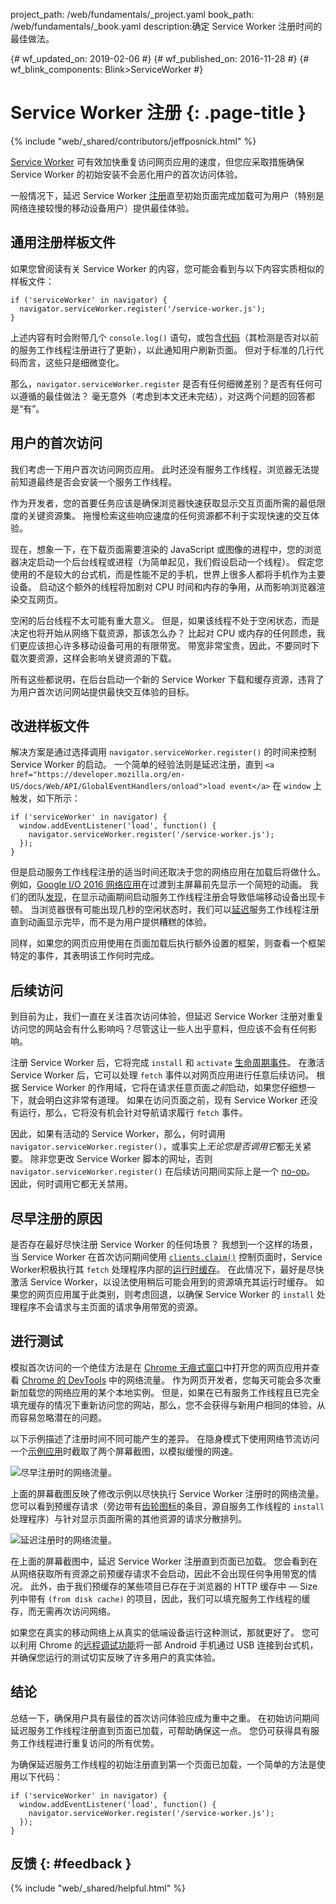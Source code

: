 project_path: /web/fundamentals/_project.yaml book_path: /web/fundamentals/_book.yaml description:确定 Service Worker 注册时间的最佳做法。

{# wf_updated_on: 2019-02-06 #} {# wf_published_on: 2016-11-28 #} {# wf_blink_components: Blink>ServiceWorker #}

# Service Worker 注册 {: .page-title }

{% include "web/_shared/contributors/jeffposnick.html" %}

[Service Worker](/web/fundamentals/getting-started/primers/service-workers) 可有效加快重复访问网页应用的速度，但您应采取措施确保 Service Worker 的初始安装不会恶化用户的首次访问体验。

一般情况下，延迟 Service Worker [注册](https://developer.mozilla.org/en-US/docs/Web/API/ServiceWorkerContainer/register)直至初始页面完成加载可为用户（特别是网络连接较慢的移动设备用户）提供最佳体验。

## 通用注册样板文件

如果您曾阅读有关 Service Worker 的内容，您可能会看到与以下内容实质相似的样板文件：

    if ('serviceWorker' in navigator) {
      navigator.serviceWorker.register('/service-worker.js');
    }
    

上述内容有时会附带几个 `console.log()` 语句，或包含[代码](https://github.com/GoogleChrome/sw-precache/blob/master/demo/app/js/service-worker-registration.js#L20)（其检测是否对以前的服务工作线程注册进行了更新），以此通知用户刷新页面。 但对于标准的几行代码而言，这些只是细微变化。

那么，`navigator.serviceWorker.register` 是否有任何细微差别？是否有任何可以遵循的最佳做法？ 毫无意外（考虑到本文还未完结），对这两个问题的回答都是“有”。

## 用户的首次访问

我们考虑一下用户首次访问网页应用。 此时还没有服务工作线程，浏览器无法提前知道最终是否会安装一个服务工作线程。

作为开发者，您的首要任务应该是确保浏览器快速获取显示交互页面所需的最低限度的关键资源集。 拖慢检索这些响应速度的任何资源都不利于实现快速的交互体验。

现在，想象一下，在下载页面需要渲染的 JavaScript 或图像的进程中，您的浏览器决定启动一个后台线程或进程（为简单起见，我们假设启动一个线程）。 假定您使用的不是较大的台式机，而是性能不足的手机，世界上很多人都将手机作为主要设备。 启动这个额外的线程将加剧对 CPU 时间和内存的争用，从而影响浏览器渲染交互网页。

空闲的后台线程不太可能有重大意义。 但是，如果该线程不处于空闲状态，而是决定也将开始从网络下载资源，那该怎么办？ 比起对 CPU 或内存的任何顾虑，我们更应该担心许多移动设备可用的有限带宽。 带宽非常宝贵，因此，不要同时下载次要资源，这样会影响关键资源的下载。

所有这些都说明，在后台启动一个新的 Service Worker 下载和缓存资源，违背了为用户首次访问网站提供最快交互体验的目标。

## 改进样板文件

解决方案是通过选择调用 `navigator.serviceWorker.register()` 的时间来控制 Service Worker 的启动。 一个简单的经验法则是延迟注册，直到 `<a href="https://developer.mozilla.org/en-US/docs/Web/API/GlobalEventHandlers/onload">load
event</a>` 在 `window` 上触发，如下所示：

    if ('serviceWorker' in navigator) {
      window.addEventListener('load', function() {
        navigator.serviceWorker.register('/service-worker.js');
      });
    }
    

但是启动服务工作线程注册的适当时间还取决于您的网络应用在加载后将做什么。 例如，[Google I/O 2016 网络应用](https://events.google.com/io2016/)在过渡到主屏幕前先显示一个简短的动画。 我们的团队[发现](/web/showcase/2016/iowa2016)，在显示动画期间启动服务工作线程注册会导致低端移动设备出现卡顿。 当浏览器很有可能出现几秒的空闲状态时，我们可以[延迟](https://github.com/GoogleChrome/ioweb2016/blob/8cfa27261f9d07fe8a5bb7d228bd3f35dfc9a91e/app/scripts/helper/elements.js#L42)服务工作线程注册直到动画显示完毕，而不是为用户提供糟糕的体验。

同样，如果您的网页应用使用在页面加载后执行额外设置的框架，则查看一个框架特定的事件，其表明该工作何时完成。

## 后续访问

到目前为止，我们一直在关注首次访问体验，但延迟 Service Worker 注册对重复访问您的网站会有什么影响吗？尽管这让一些人出乎意料，但应该不会有任何影响。

注册 Service Worker 后，它将完成 `install` 和 `activate` [生命周期事件](/web/fundamentals/instant-and-offline/service-worker/lifecycle)。 在激活 Service Worker 后，它可以处理 `fetch` 事件以对网页应用进行任意后续访问。 根据 Service Worker 的作用域，它将在请求任意页面*之前*启动，如果您仔细想一下，就会明白这非常有道理。 如果在访问页面之前，现有 Service Worker 还没有运行，那么，它将没有机会针对导航请求履行 `fetch` 事件。

因此，如果有活动的 Service Worker，那么，何时调用 `navigator.serviceWorker.register()`，或事实上*无论您是否调用它*都无关紧要。 除非您更改 Service Worker 脚本的网址，否则 `navigator.serviceWorker.register()` 在后续访问期间实际上是一个 [no-op](https://en.wikipedia.org/wiki/NOP)。 因此，何时调用它都无关禁用。

## 尽早注册的原因

是否存在最好尽快注册 Service Worker 的任何场景？ 我想到一个这样的场景，当 Service Worker 在首次访问期间使用
<code><a href="https://developer.mozilla.org/en-US/docs/Web/API/Clients/claim">clients.claim()</a></code>
控制页面时，Service Worker积极执行其 `fetch` 处理程序内部的[运行时缓存](/web/fundamentals/instant-and-offline/offline-cookbook/#on-network-response)。 在此情况下，最好是尽快激活 Service Worker，以设法使用稍后可能会用到的资源填充其运行时缓存。 如果您的网页应用属于此类别，则考虑回退，以确保 Service Worker 的 `install` 处理程序不会请求与主页面的请求争用带宽的资源。

## 进行测试

模拟首次访问的一个绝佳方法是在 [Chrome 无痕式窗口](https://support.google.com/chromebook/answer/95464?co=GENIE.Platform%3DDesktop)中打开您的网页应用并查看 [Chrome 的 DevTools](/web/tools/chrome-devtools/) 中的网络流量。 作为网页开发者，您每天可能会多次重新加载您的网络应用的某个本地实例。 但是，如果在已有服务工作线程且已完全填充缓存的情况下重新访问您的网站，那么，您不会获得与新用户相同的体验，从而容易忽略潜在的问题。

以下示例描述了注册时间不同可能产生的差异。 在隐身模式下使用网络节流访问一个[示例应用](https://github.com/GoogleChrome/sw-precache/tree/master/app-shell-demo)时截取了两个屏幕截图，以模拟缓慢的网速。

![尽早注册时的网络流量。](images/early-registration.png "Network traffic with early registration.")

上面的屏幕截图反映了修改示例以尽快执行 Service Worker 注册时的网络流量。 您可以看到预缓存请求（旁边带有[齿轮图标](http://stackoverflow.com/questions/33590378/status-code200-ok-from-serviceworker-in-chrome-network-devtools/33655173#33655173)的条目，源自服务工作线程的 `install` 处理程序）与针对显示页面所需的其他资源的请求分散排列。

![延迟注册时的网络流量。](images/late-registration.png "Network traffic with late registration.")

在上面的屏幕截图中，延迟 Service Worker 注册直到页面已加载。 您会看到在从网络获取所有资源之前预缓存请求不会启动，因此不会出现任何争用带宽的情况。 此外，由于我们预缓存的某些项目已存在于浏览器的 HTTP 缓存中 — Size 列中带有 `(from disk cache)` 的项目，因此，我们可以填充服务工作线程的缓存，而无需再次访问网络。

如果您在真实的移动网络上从真实的低端设备运行这种测试，那就更好了。 您可以利用 Chrome 的[远程调试功能](/web/tools/chrome-devtools/remote-debugging/)将一部 Android 手机通过 USB 连接到台式机，并确保您运行的测试切实反映了许多用户的真实体验。

## 结论

总结一下，确保用户具有最佳的首次访问体验应成为重中之重。 在初始访问期间延迟服务工作线程注册直到页面已加载，可帮助确保这一点。 您仍可获得具有服务工作线程进行重复访问的所有优势。

为确保延迟服务工作线程的初始注册直到第一个页面已加载，一个简单的方法是使用以下代码：

    if ('serviceWorker' in navigator) {
      window.addEventListener('load', function() {
        navigator.serviceWorker.register('/service-worker.js');
      });
    }
    

## 反馈 {: #feedback }

{% include "web/_shared/helpful.html" %}